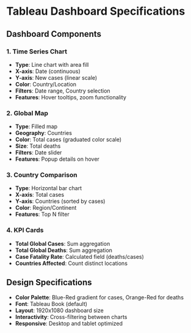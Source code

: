 # Tableau Dashboard Specifications

## Dashboard Components

### 1. Time Series Chart
- **Type**: Line chart with area fill
- **X-axis**: Date (continuous)
- **Y-axis**: New cases (linear scale)
- **Color**: Country/Location
- **Filters**: Date range, Country selection
- **Features**: Hover tooltips, zoom functionality

### 2. Global Map
- **Type**: Filled map
- **Geography**: Countries
- **Color**: Total cases (graduated color scale)
- **Size**: Total deaths
- **Filters**: Date slider
- **Features**: Popup details on hover

### 3. Country Comparison
- **Type**: Horizontal bar chart
- **X-axis**: Total cases
- **Y-axis**: Countries (sorted by cases)
- **Color**: Region/Continent
- **Features**: Top N filter

### 4. KPI Cards
- **Total Global Cases**: Sum aggregation
- **Total Global Deaths**: Sum aggregation  
- **Case Fatality Rate**: Calculated field (deaths/cases)
- **Countries Affected**: Count distinct locations

## Design Specifications
- **Color Palette**: Blue-Red gradient for cases, Orange-Red for deaths
- **Font**: Tableau Book (default)
- **Layout**: 1920x1080 dashboard size
- **Interactivity**: Cross-filtering between charts
- **Responsive**: Desktop and tablet optimized